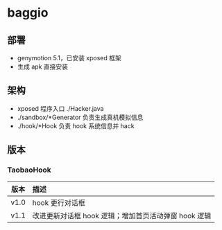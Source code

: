 # baggio

## 部署
* genymotion 5.1，已安装 xposed 框架
* 生成 apk 直接安装

## 架构
* xposed 程序入口 ./Hacker.java
* ./sandbox/*Generator 负责生成真机模拟信息
* ./hook/*Hook 负责 hook 系统信息并 hack

## 版本
### TaobaoHook

|版本|描述|
|:---:|:---|
| v1.0 | hook 更行对话框 |
| v1.1 | 改进更新对话框 hook 逻辑；增加首页活动弹窗 hook 逻辑 |